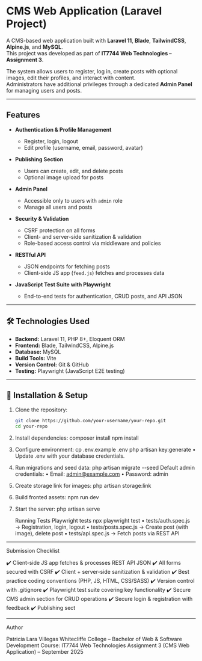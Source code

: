 # CMS Web Application (Laravel Project)

A CMS-based web application built with **Laravel 11**, **Blade**, **TailwindCSS**, **Alpine.js**, and **MySQL**.  
This project was developed as part of **IT7744 Web Technologies – Assignment 3**.

The system allows users to register, log in, create posts with optional images, edit their profiles, and interact with content.  
Administrators have additional privileges through a dedicated **Admin Panel** for managing users and posts.

---

## Features

- **Authentication & Profile Management**  
  - Register, login, logout  
  - Edit profile (username, email, password, avatar)

- **Publishing Section**  
  - Users can create, edit, and delete posts  
  - Optional image upload for posts  

- **Admin Panel**  
  - Accessible only to users with `admin` role  
  - Manage all users and posts  

- **Security & Validation**  
  - CSRF protection on all forms  
  - Client- and server-side sanitization & validation  
  - Role-based access control via middleware and policies  

- **RESTful API**  
  - JSON endpoints for fetching posts  
  - Client-side JS app (`feed.js`) fetches and processes data  

- **JavaScript Test Suite with Playwright**  
  - End-to-end tests for authentication, CRUD posts, and API JSON  

---

## 🛠️ Technologies Used

- **Backend:** Laravel 11, PHP 8+, Eloquent ORM  
- **Frontend:** Blade, TailwindCSS, Alpine.js  
- **Database:** MySQL  
- **Build Tools:** Vite  
- **Version Control:** Git & GitHub  
- **Testing:** Playwright (JavaScript E2E testing)  

---

## 📂 Installation & Setup

1. Clone the repository:
   ```bash
   git clone https://github.com/your-username/your-repo.git
   cd your-repo
2. Install dependencies:
   composer install
   npm install
3. Configure environment:
   cp .env.example .env
   php artisan key:generate
   	•	Update .env with your database credentials.
4. Run migrations and seed data:
   php artisan migrate --seed
   Default admin credentials:
	•	Email: admin@example.com
	•	Password: admin
5. Create storage link for images:
   php artisan storage:link
6. Build fronted assets:
   npm run dev
7. Start the server:
   php artisan serve

   Running Tests
Playwright tests
   npx playwright test
  •	tests/auth.spec.js → Registration, login, logout
	•	tests/posts.spec.js → Create post (with image), delete post
	•	tests/api.spec.js → Fetch posts via REST API

---

Submission Checklist

✔️ Client-side JS app fetches & processes REST API JSON
✔️ All forms secured with CSRF
✔️ Client + server-side sanitization & validation
✔️ Best practice coding conventions (PHP, JS, HTML, CSS/SASS)
✔️ Version control with .gitignore
✔️ Playwright test suite covering key functionality
✔️ Secure CMS admin section for CRUD operations
✔️ Secure login & registration with feedback
✔️ Publishing sect

---

Author

Patricia Lara Villegas
Whitecliffe College – Bachelor of Web & Software Development
Course: IT7744 Web Technologies
Assignment 3 (CMS Web Application) – September 2025

